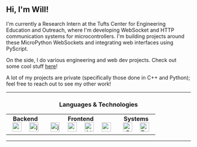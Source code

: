
## Hi, I'm Will!

I'm currently a Research Intern at the Tufts Center for Engineering Education and Outreach, where I'm developing WebSocket and HTTP communication systems for microcontrollers. I'm building projects around these MicroPython WebSockets and integrating web interfaces using PyScript.

On the side, I do various engineering and web dev projects. Check out some cool stuff [here](https://www.goldmanwilliam.com/)!

A lot of my projects are private (specifically those done in C++ and Python); feel free to reach out to see my other work!

---

<h3 align="center">Languages & Technologies</h3>

<table align="center">
  <tr>
    <td align="center">
      <strong>Backend</strong><br>
      &nbsp;&nbsp;<img src="https://cdn.jsdelivr.net/gh/devicons/devicon/icons/python/python-original.svg" width="25" height="25" alt="python logo" /> 
      &nbsp;&nbsp;&nbsp;
      <img src="https://cdn.jsdelivr.net/gh/devicons/devicon/icons/java/java-original.svg" width="25" height="25" alt="java logo" />&nbsp;&nbsp;
    </td>
    <td align="center">
      <strong>Frontend</strong><br>
      &nbsp;&nbsp;<img src="https://cdn.jsdelivr.net/gh/devicons/devicon/icons/javascript/javascript-original.svg" width="25" height="25" alt="javascript logo" /> 
      &nbsp;&nbsp;&nbsp;
      <img src="https://cdn.jsdelivr.net/gh/devicons/devicon/icons/react/react-original.svg" width="25" height="25" alt="reactjs logo" /> 
      &nbsp;&nbsp;&nbsp;
      <img src="https://cdn.jsdelivr.net/gh/devicons/devicon/icons/html5/html5-original.svg" width="25" height="25" alt="html5 logo" /> 
      &nbsp;&nbsp;&nbsp;
      <img src="https://cdn.jsdelivr.net/gh/devicons/devicon/icons/css3/css3-original.svg" width="25" height="25" alt="css3 logo" />&nbsp;&nbsp;
    </td>
    <td align="center">
      <strong>Systems</strong><br>
      &nbsp;&nbsp;<img src="https://raw.githubusercontent.com/isocpp/logos/master/cpp_logo.png" width="25" height="25" alt="C++ Logo" /> 
      &nbsp;&nbsp;&nbsp;
      <img src="https://github.com/rust-lang/rust-artwork/blob/master/logo/rust-logo-128x128.png?raw=true" width="25" height="25" alt="Rust Logo" />&nbsp;&nbsp;
    </td>
  </tr>
</table>

---
